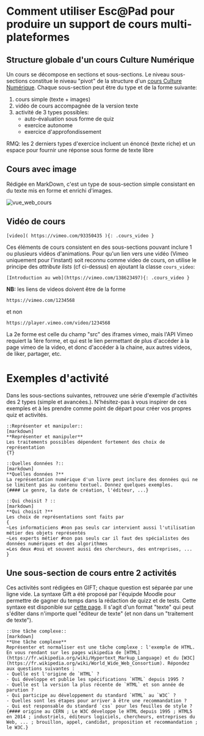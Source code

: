 
# Comment utiliser Esc@Pad pour produire un support de cours multi-plateformes

## Structure globale d'un cours Culture Numérique

Un cours se décompose en sections et sous-sections. Le niveau sous-sections constitue le niveau "pivot" de la structure d'un [cours Culture Numérique](http://culturenumerique.univ-lille3.fr/). Chaque sous-section peut être du type et de la forme suivante:  

1. cours simple (texte + images)  
2. vidéo de cours accompagnée de la version texte
3. activité de 3 types possibles:
    - auto-évaluation sous forme de quiz
    - exercice autonome
    - exercice d'approfondissement

RMQ: les 2 derniers types d'exercice incluent un énoncé (texte riche) et un espace pour fournir une réponse sous forme de texte libre



## Cours avec image

Rédigée en MarkDown, c'est un type de sous-section simple consistant en du texte mis en forme et enrichi d'images.

![vue_web_cours](media/vue_web_cours.png)


## Vidéo de cours

```
[video]( https://vimeo.com/93350435 ){: .cours_video }
```

Ces éléments de cours consistent en des sous-sections pouvant inclure 1 ou plusieurs vidéos d'animations. Pour qu'un lien vers une vidéo (Vimeo uniquement pour l'instant) soit reconnu comme video de cours,  on utilise le principe des *attribute lists* (cf ci-dessus) en ajoutant la classe `cours_video`:  

```
[Introduction au web](https://vimeo.com/138623497){: .cours_video }
```

**NB:** les liens de videos doivent être de la forme

`https://vimeo.com/1234568`

et non

`https://player.vimeo.com/video/1234568`

La 2e forme est celle du champ "src" des iframes vimeo, mais l'API Vimeo requiert la 1ère forme, et qui est le lien permettant de plus d'accéder à la page vimeo de la video, et donc d'accéder à la chaine, aux autres videos, de liker, partager, etc.


# Exemples d'activité

Dans les sous-sections suivantes, retrouvez une série d'exemple d'activités des 2 types (simple et avancées.). N'hésitez-pas à vous inspirer de ces exemples et à les prendre comme point de départ pour créer vos propres quiz et activités.

```comprehension
::Représenter et manipuler::
[markdown]
**Représenter et manipuler**
Les traitements possibles dépendent fortement des choix de représentation
{T}

::Quelles données ?::
[markdown]
**Quelles données ?**
La représentation numérique d'un livre peut inclure des données qui ne se limitent pas au contenu textuel. Donnez quelques exemples.
{#### Le genre, la date de création, l'éditeur, ...}

::Qui choisit ? ::
[markdown]
**Qui choisit ?**
Les choix de représentations sont faits par
{
~Les informaticiens #non pas seuls car intervient aussi l'utilisation métier des objets représentés
~Les experts métier #non pas seuls car il faut des spécialistes des données numériques et des algorithmes
=Les deux #oui et souvent aussi des chercheurs, des entreprises, ...
}
```

## Une sous-section de cours entre 2 activités

Ces activités sont rédigées en GIFT; chaque question est séparée par une ligne vide. La syntaxe Gift a été proposé par l'équipde Moodle pour permettre de gagner du temps dans la rédaction de quizz et de tests. Cette syntaxe est disponible sur [cette page](https://docs.moodle.org/28/en/GIFT_format). Il s'agit d'un format "texte" qui peut s'éditer dans n'importe quel "éditeur de texte" (et non dans un "traitement de texte").

```activité
::Une tâche complexe::
[markdown]
**Une tâche complexe**
Représenter et normaliser est une tâche complexe : l'exemple de HTML. En vous rendant sur les pages wikipedia de [HTML](https://fr.wikipedia.org/wiki/Hypertext_Markup_Language) et du [W3C](https://fr.wikipedia.org/wiki/World_Wide_Web_Consortium). Répondez aux questions suivantes :
- Quelle est l'origine de `HTML` ?
- Qui développe et publie les spécifications `HTML` depuis 1995 ?
- Quelle est la version la plus récente de `HTML` et son année de parution ?
- Qui participe au développement du standard `HTML` au `W3C` ?
- Quelles sont les étapes pour arriver à être une recommandation ?
- Qui est responsable du standard `css` pour les feuilles de style ?
{#### origine au CERN ; Le W3C développe le HTML depuis 1995 ; HTML5 en 2014 ; industriels, éditeurs logiciels, chercheurs, entreprises du Web, ... ; brouillon, appel, candidat, proposition et recommandation ; le W3C.}
```
